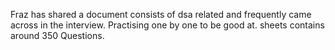 Fraz has shared a document consists of  dsa related and frequently came across in the interview. Practising one by one to be good at. sheets contains around 350 Questions.

